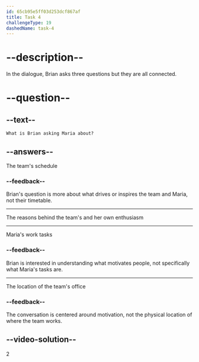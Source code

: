 ```yaml
---
id: 65cb95e5ff03d253dcf867af
title: Task 4
challengeType: 19
dashedName: task-4
---
```


<!--
AUDIO REFERENCE:
Brian: Hey Maria, I have a question… Do you know what motivates the team? How about you? What makes you feel motivated?
-->

# --description--

In the dialogue, Brian asks three questions but they are all connected.

# --question--

## --text--

`What is Brian asking Maria about?`

## --answers--

The team's schedule

### --feedback--

Brian's question is more about what drives or inspires the team and Maria, not their timetable.

---

The reasons behind the team's and her own enthusiasm

---

Maria's work tasks

### --feedback--

Brian is interested in understanding what motivates people, not specifically what Maria's tasks are.

---

The location of the team's office

### --feedback--

The conversation is centered around motivation, not the physical location of where the team works.

## --video-solution--

2
